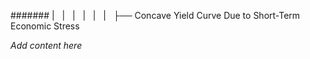 ####### |   |   |   |   |   |   ├── Concave Yield Curve Due to Short-Term Economic Stress

*Add content here*